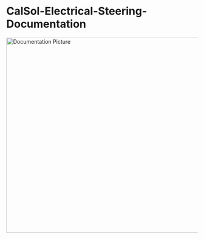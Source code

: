 # CalSol-Electrical-Steering-Documentation

<img width="515" alt="Documentation Picture" src="https://github.com/user-attachments/assets/093bd5ac-63aa-4c7b-8b5c-953f2f3af9b0" />


